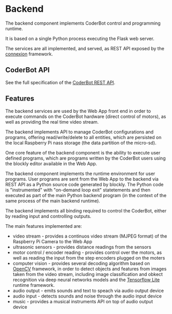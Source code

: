 # Backend

The backend component implements CoderBot control and programming runtime.

It is based on a single Python process executing the Flask web server.

The services are all implemented, and served, as REST API exposed by the [connexion](https://connexion.readthedocs.io/en/latest/#) framework.

## CoderBot API

See the full specification of the [CoderBot REST API](./api_v1/README.md).

## Features

The backend services are used by the Web App front end in order to execute commands on the CoderBot hardware (direct control of motors), as well as providing the real time video stream.

The backend implements API to manage CoderBot configurations and programs, offering read/write/delete to all entities, which are persisted on the local Raspberry Pi nass storage (the data partition of the micro-sd).

One core feature of the backend component is the ability to execute user defined programs, which are programs written by the CoderBot users using the blockly editor available in the Web App.

The backend component implements the runtime environment for user programs. User programs are sent from the Web App to the backend via REST API as a Python source code generated by blockly. The Python code is "instrumented" with "on-demand loop exit" statetements and then executed as part of the main Python backend program (in the context of the same process of the main backend runtime).

The backend implements all binding required to control the CoderBot, either by reading input and controlling outputs.

The main features implemented are:
- video stream - provides a continuos video stream (MJPEG format) of the Raspberry Pi Camera to the Web App
- ultrasonic sensors - provides distance readings from the sensors
- motor control / encoder reading - provides control over the motors, as well as reading the input from the step encoders plugged on the moters
- computer vision - provides several decoding algorithm based on [OpenCV](https://opencv.org/) framework, in order to detect objects and features from images taken from the video stream, including image classification and obkect recognition via deep neural networks models and the [Tensorflow Lite](https://www.tensorflow.org/lite) runtime framework.
- audio output - emits sounds and text to speach via audio output device
- audio input - detects sounds and noise through the audio input device
- music - provides a musical instruments API on top of audio output device
